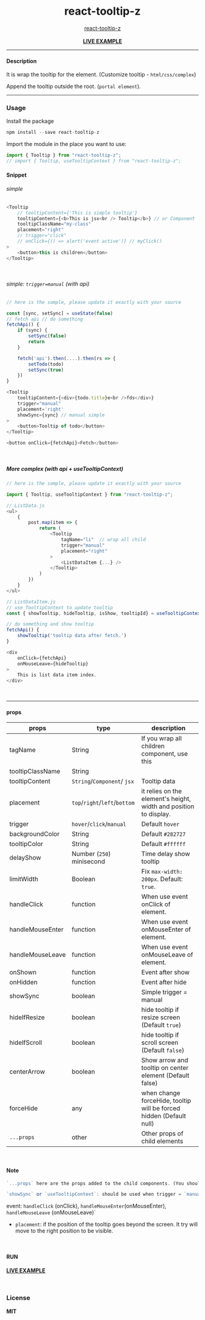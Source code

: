 <div align="center">
    <h1>react-tooltip-z</h1>
    <a href="https://github.com/delpikye-v/react-tooltip">react-tooltip-z</a>
    <br />
    <br />
    <b><a href="https://codesandbox.io/s/react-tooltip-0bspg">LIVE EXAMPLE</a>
    </b>
</div>

---

#### Description

It is wrap the tooltip for the element. (Customize tooltip - `html/css/complex`)

Append the tooltip outside the root. (`portal element`).

---
### Usage

Install the package

```js
npm install --save react-tooltip-z
```

Import the module in the place you want to use:
```js
import { Tooltip } from "react-tooltip-z";
// import { Tooltip, useTooltipContext } from "react-tooltip-z";

```

#### Snippet

###### simple

```js
<Tooltip
    // tooltipContent={'This is simple tooltip'}
    tooltipContent={<b>This is jsx<br /> Tooltip</b>} // or Component
    tooltipClassName="my-class"
    placement="right"
    // trigger="click"
    // onClick={() => alert('event active')} // myClick()
>
    <button>this is children</button>
</Tooltip>
```

<br />

###### simple: `trigger=manual` (with api)

```js
// here is the sample, please update it exactly with your source

const [sync, setSync] = useState(false)
// fetch api // do something
fetchApi() {
    if (sync) {
        setSync(false)
        return
    }

    fetch('api').then(....).then(rs => {
        setTodo(todo)
        setSync(true)
    })
}

<Tooltip
    tooltipContent={<div>{todo.title}e<br />fds</div>}
    trigger="manual"
    placement='right'
    showSync={sync} // manual simple
>
    <button>Tooltip of todo</button>
</Tooltip>

<button onClick={fetchApi}>Fetch</button>
```

<br />

##### More complex (with api + useTooltipContext)

```js
// here is the sample, please update it exactly with your source

import { Tooltip, useTooltipContext } from "react-tooltip-z";

// ListData.js
<ul>
    {
        post.map(item => {
            return (
                <Tooltip
                    tagName="li"  // wrap all child
                    trigger="manual"
                    placement="right"
                >
                    <ListDataItem {...} />
                </Tooltip>
            )
        })
    }
</ul>

// ListDataItem.js
// use TooltipContext to update tooltip
const { showTooltip, hideTooltip, isShow, tooltipId} = useTooltipContext()

// do something and show tooltip
fetchApi() {
    showTooltip('tooltip data after fetch.')
}

<div
    onClick={fetchApi}
    onMouseLeave={hideTooltip}
>
    This is list data item index.
</div>

```

<br />

---


#### props

| props                | type                          | description                                                                |
|----------------------|-------------------------------|----------------------------------------------------------------------------|
| tagName              | String                        | If you wrap all children component,  use this                              |
| tooltipClassName     | String                        |                                                                            |
| tooltipContent       | `String`/`Component`/ `jsx`   | Tooltip data                                                               |
| placement            | `top`/`right`/`left`/`bottom` | it relies on the element's height,  width and position to display.         |
| trigger              | `hover`/`click`/`manual`      | Default `hover`                                                            |
| backgroundColor      | String                        | Default `#282727`                                                          |
| tooltipColor         | String                        | Default `#ffffff`                                                          |
| delayShow            | Number (`250`) minisecond     | Time delay show tooltip                                                    |
| limitWidth           | Boolean                       | Fix `max-width: 200px`. Default: `true`.                                   |
| handleClick          | function                      | When use event onClick of element.                                         |
| handleMouseEnter     | function                      | When use event onMouseEnter of element.                                    |
| handleMouseLeave     | function                      | When use event onMouseLeave of element.                                    |
| onShown              | function                      | Event after show                                                           |
| onHidden             | function                      | Event after hide                                                           |
| showSync             | boolean                       | Simple trigger = manual                                                    |
| hideIfResize         | boolean                       | hide tooltip if resize screen  (Default `true`)                            |
| hideIfScroll         | boolean                       | hide tooltip if scroll screen  (Default `false`)                           |
| centerArrow          | boolean                       | Show arrow and tooltip on center element (Default false)                   |
| forceHide            | any                           | when change forceHide, tooltip will be forced hidden (Default null)        |
| `...props`           | other                         | Other props of child elements                                              |

<br />

#### Note

```js
`...props` here are the props added to the child components. (You should add on child)

`showSync` or `useTooltipContext`: should be used when trigger = `manual` (See demo)
```

event: `handleClick` (onClick), `handleMouseEnter`(onMouseEnter), `handleMouseLeave` (onMouseLeave)`

+ `placement`: if the position of the tooltip goes beyond the screen. It try will move to the right position to be visible.

<br />

#### RUN

<b><a href="https://codesandbox.io/s/react-tooltip-0bspg">LIVE EXAMPLE</a>

<br />

### License

MIT
